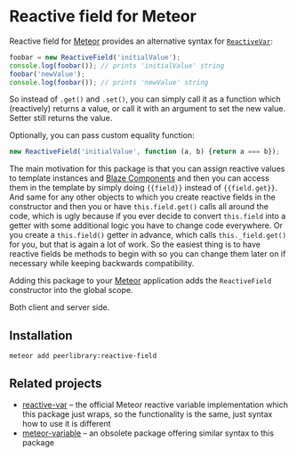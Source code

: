 Reactive field for Meteor
=========================

Reactive field for [Meteor](https://meteor.com/) provides an alternative syntax for
[`ReactiveVar`](http://docs.meteor.com/#/full/reactivevar_pkg):

```javascript
foobar = new ReactiveField('initialValue');
console.log(foobar()); // prints 'initialValue' string
foobar('newValue');
console.log(foobar()); // prints 'newValue' string
```

So instead of `.get()` and `.set()`, you can simply call it as a function which (reactively) returns a value,
or call it with an argument to set the new value. Setter still returns the value.

Optionally, you can pass custom equality function:

```javascript
new ReactiveField('initialValue', function (a, b) {return a === b});
```

The main motivation for this package is that you can assign reactive values to template instances and
[Blaze Components](https://github.com/peerlibrary/meteor-blaze-components) and then you can access them in the template
by simply doing `{{field}}` instead of `{{field.get}}`. And same for any other objects to which you create reactive
fields in the constructor and then you or have `this.field.get()` calls all around the code, which is ugly because if
you ever decide to convert `this.field` into a getter with some additional logic you have to change code everywhere.
Or you create a `this.field()` getter in advance, which calls `this._field.get()` for you, but that is again a lot of
work. So the easiest thing is to have reactive fields be methods to begin with so you can change them later on if
necessary while keeping backwards compatibility.

Adding this package to your [Meteor](http://www.meteor.com/) application adds the `ReactiveField` constructor into
the global scope.

Both client and server side.

Installation
------------

```
meteor add peerlibrary:reactive-field
```

Related projects
----------------

* [reactive-var](https://atmospherejs.com/meteor/reactive-var) – the official Meteor reactive variable implementation
which this package just wraps, so the functionality is the same, just syntax how to use it is different
* [meteor-variable](https://github.com/awwx/meteor-variable) – an obsolete package offering similar syntax to this
package
